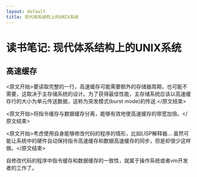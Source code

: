 ```yaml
---
layout: default
title: 现代体系结构上的UNIX系统
---
```


# 读书笔记: 现代体系结构上的UNIX系统


## 高速缓存

<原文开始>要读取完整的一行，高速缓存可能需要额外的存储器周期，也可能不需要，这取决于主存储系统的设计。为了获得最佳性能，主存储系统应该以高速缓存行的大小为单元传送数据，这称为突发模式(burst mode)的传送.</原文结束>

<原文开始>将指令缓存与数据缓存分离，能够有效地使高速缓存的带宽加倍。</原文结束>

<原文开始>考虑使用自身能够修改代码的程序的情形，比如LISP解释器... 虽然可能让系统中的硬件自动保持指令高速缓存和数据高速缓存的同步，但是却很少这样做。</原文结束>

自修改代码的程序中指令缓存和数据缓存的一致性，就属于操作系统或者vm开发者的工作了。